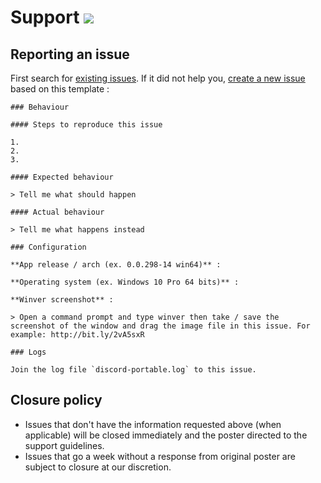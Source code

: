 # Support [![](https://isitmaintained.com/badge/resolution/portapps/discord-portable.svg)](https://isitmaintained.com/project/portapps/discord-portable)

## Reporting an issue

First search for [existing issues](https://github.com/portapps/discord-portable/issues?utf8=%E2%9C%93&q=). If it did not help you, [create a new issue](https://github.com/portapps/discord-portable/issues/new) based on this template :

```
### Behaviour

#### Steps to reproduce this issue

1.
2.
3.

#### Expected behaviour

> Tell me what should happen

#### Actual behaviour

> Tell me what happens instead

### Configuration

**App release / arch (ex. 0.0.298-14 win64)** :

**Operating system (ex. Windows 10 Pro 64 bits)** :

**Winver screenshot** :

> Open a command prompt and type winver then take / save the screenshot of the window and drag the image file in this issue. For example: http://bit.ly/2vA5sxR

### Logs

Join the log file `discord-portable.log` to this issue.
```

## Closure policy

* Issues that don't have the information requested above (when applicable) will be closed immediately and the poster directed to the support guidelines.
* Issues that go a week without a response from original poster are subject to closure at our discretion.
